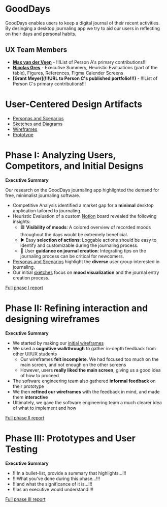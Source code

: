 <!-- !!! NOTE: Delete all parts of this file surrounded by three exclamation marks (including the exclamation marks themselves) and replace them with the appropriate content -- they are only instructions and shouldn't be in your report!!! -->

# GoodDays

<!-- !!!Brief introduction to the project and the problem it is intended to solve!!! -->

GoodDays enables users to keep a digital journal of their recent activities. By desinging a desktop journaling app we try to aid our users in reflecting on their days and personal habits.

## UX Team Members

* **[Max van der Veen](https://github.com/UsabilityEngineering/ux-journal-maxbutevil/)** - !!!List of Person A's primary contributions!!!
* **[Nicolas Gres](https://github.com/UsabilityEngineering/ux-journal-ngres)** - Executive Summery, Heuristic Evaluations (part of the table), Figures, References, Figma Calender Screens
* **[Grant Meyer](!!!URL to Person C's published portfolio!!!)** - !!!List of Person C's primary contributions!!!

# User-Centered Design Artifacts
 
<!-- !!!For the following, add a PDF of your artifact to the repository and replace the # with the file name!!! -->

* [Personas and Scenarios](personas/)
* [Sketches and Diagrams](sketches/)
* [Wireframes](wireframes/)
* [Prototype](https://www.figma.com/proto/MV15qgSMwoUglQ5XbrmEDV/Good-Days-Mock-Up?node-id=49-162&starting-point-node-id=49%3A162&t=1n3fUgqVzNShBP2i-1)

# Phase I: Analyzing Users, Competitors, and Initial Designs

**Executive Summary**

Our research on the GoodDays journaling app highlighted the demand for free, minimalist journaling software.

- Competitive Analysis identified a market gap for a **minimal** desktop application tailored to journaling.
- Heuristic Evaluation of a custom [Notion](https://www.notion.so/gres/10b16469034880e590e9e7024b08de15?v=9569263f9390427290fbf03037c3dc3f) board revealed the following insights:
  - 🟩 **Visibility of moods**: A colored overview of recorded moods throughout the days would be extremely beneficial.
  - ▶️ Easy **selection of actions**: Loggable actions should be easy to identify and customizable during the journaling process.
  - 🛟 User **guidance on journal creation**: Integrating tips on the journaling process can be critical for newcomers.
- [Personas and Scenarios](personas/) highlight the **diverse** user group interested in journaling.
- Our initial [sketches](sketches/) focus on **mood visualization** and the journal entry creation process.

[Full phase I report](phaseI/)

# Phase II: Refining interaction and designing wireframes

**Executive Summary**

- We started by making our [initial wireframes](wireframes/)
- We used a **cognitive walkthrough** to gather in-depth feedback from other UI/UX students
  - Our wireframes **felt incomplete**. We had focused too much on the main screen, and not enough on the other screens
  - However, users **really liked the main screen**, giving us a good idea of how to proceed
- The software engineering team also gathered **informal feedback** on their prototype
- We then **refined our wireframes** with the feedback in mind, and made them **interactive**
- Ultimately, we gave the software engineering team a much clearer idea of what to implement and how

[Full phase II report](phaseII/)

# Phase III: Prototypes and User Testing

**Executive Summary**

* !!!In a bullet-list, provide a summary that highlights...!!!
* !!!What you've done during this phase...!!!
* !!!and what the significance of it is...!!!
* !!!as an executive would understand.!!!

[Full phase III report](phaseIII/)
